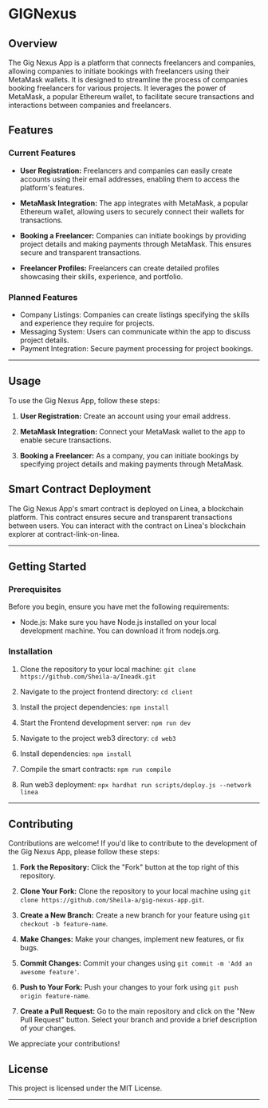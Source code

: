 # GIGNexus

## Overview
The Gig Nexus App is a platform that connects freelancers and companies, allowing companies to initiate bookings with freelancers using their MetaMask wallets. It is designed to streamline the process of companies booking freelancers for various projects. It leverages the power of MetaMask, a popular Ethereum wallet, to facilitate secure transactions and interactions between companies and freelancers.

## Features
### Current Features
- **User Registration:** Freelancers and companies can easily create accounts using their email addresses, enabling them to access the platform's features.

- **MetaMask Integration:** The app integrates with MetaMask, a popular Ethereum wallet, allowing users to securely connect their wallets for transactions.

- **Booking a Freelancer:** Companies can initiate bookings by providing project details and making payments through MetaMask. This ensures secure and transparent transactions.
- **Freelancer Profiles:** Freelancers can create detailed profiles showcasing their skills, experience, and portfolio.

### Planned Features
* Company Listings: Companies can create listings specifying the skills and experience they require for projects.
* Messaging System: Users can communicate within the app to discuss project details.
* Payment Integration: Secure payment processing for project bookings.

---

## Usage

To use the Gig Nexus App, follow these steps:

1. **User Registration:** Create an account using your email address.

2. **MetaMask Integration:** Connect your MetaMask wallet to the app to enable secure transactions.

3. **Booking a Freelancer:** As a company, you can initiate bookings by specifying project details and making payments through MetaMask.

## Smart Contract Deployment

The Gig Nexus App's smart contract is deployed on Linea, a blockchain platform. This contract ensures secure and transparent transactions between users. You can interact with the contract on Linea's blockchain explorer at contract-link-on-linea.


---

## Getting Started
### Prerequisites
Before you begin, ensure you have met the following requirements:

* Node.js: Make sure you have Node.js installed on your local development machine. You can download it from nodejs.org.

### Installation 
1. Clone the repository to your local machine:
`git clone https://github.com/Sheila-a/Ineadk.git`

2. Navigate to the project frontend directory:
`cd client`

3. Install the project dependencies:
`npm install`

4. Start the Frontend development server:
`npm run dev`

5. Navigate to the project web3 directory:
`cd web3`

6. Install dependencies:
`npm install`

7. Compile the smart contracts:
`npm run compile`

8. Run web3 deployment:
`npx hardhat run scripts/deploy.js --network linea`

---

## Contributing

Contributions are welcome! If you'd like to contribute to the development of the Gig Nexus App, please follow these steps:

1. **Fork the Repository:** Click the "Fork" button at the top right of this repository.

2. **Clone Your Fork:** Clone the repository to your local machine using `git clone https://github.com/Sheila-a/gig-nexus-app.git`.

3. **Create a New Branch:** Create a new branch for your feature using `git checkout -b feature-name`.

4. **Make Changes:** Make your changes, implement new features, or fix bugs.

5. **Commit Changes:** Commit your changes using `git commit -m 'Add an awesome feature'`.

6. **Push to Your Fork:** Push your changes to your fork using `git push origin feature-name`.

7. **Create a Pull Request:** Go to the main repository and click on the "New Pull Request" button. Select your branch and provide a brief description of your changes.

We appreciate your contributions!

## License

This project is licensed under the MIT License.

---

